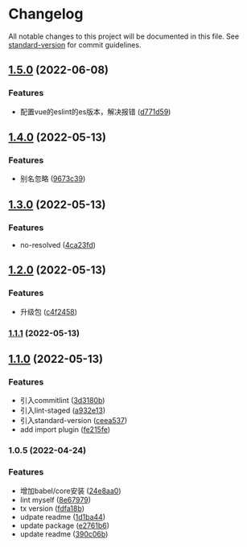 # Changelog

All notable changes to this project will be documented in this file. See [standard-version](https://github.com/conventional-changelog/standard-version) for commit guidelines.

## [1.5.0](https://github.com/novlan1/eslint-config-light/compare/v1.4.0...v1.5.0) (2022-06-08)


### Features

* 配置vue的eslint的es版本，解决报错 ([d771d59](https://github.com/novlan1/eslint-config-light/commit/d771d5946d698ef5ad499e7ae3b51bd6e6e41ee7))

## [1.4.0](https://github.com/novlan1/eslint-config-light/compare/v1.3.0...v1.4.0) (2022-05-13)


### Features

* 别名忽略 ([9673c39](https://github.com/novlan1/eslint-config-light/commit/9673c39b30caf1108074363f3e4f6e9cd10376cd))

## [1.3.0](https://github.com/novlan1/eslint-config-light/compare/v1.2.0...v1.3.0) (2022-05-13)


### Features

* no-resolved ([4ca23fd](https://github.com/novlan1/eslint-config-light/commit/4ca23fdc77101ef1b8bf69f60db207206af53e97))

## [1.2.0](https://github.com/novlan1/eslint-config-light/compare/v1.1.1...v1.2.0) (2022-05-13)


### Features

* 升级包 ([c4f2458](https://github.com/novlan1/eslint-config-light/commit/c4f24586960a4b17c3412003ae77c4e121fd0de6))

### [1.1.1](https://github.com/novlan1/eslint-config-light/compare/v1.1.0...v1.1.1) (2022-05-13)

## [1.1.0](https://github.com/novlan1/eslint-config-light/compare/v1.0.5...v1.1.0) (2022-05-13)


### Features

* 引入commitlint ([3d3180b](https://github.com/novlan1/eslint-config-light/commit/3d3180ba5653219cee1e0d84eadc0615cf318918))
* 引入lint-staged ([a932e13](https://github.com/novlan1/eslint-config-light/commit/a932e1358bfc67e30f25fc901e0fb2e7fb7135e1))
* 引入standard-version ([ceea537](https://github.com/novlan1/eslint-config-light/commit/ceea5375ab24de57a6edd5e323f50f6b20bac419))
* add import plugin ([fe215fe](https://github.com/novlan1/eslint-config-light/commit/fe215fe938aa9103a03f15548dfebbc68631d3e7))

### 1.0.5 (2022-04-24)


### Features

* 增加babel/core安装 ([24e8aa0](https://github.com/novlan1/eslint-config-light/commit/24e8aa01cce21e560d5b68b03f748c85957ebc4b))
* lint myself ([8e67979](https://github.com/novlan1/eslint-config-light/commit/8e67979f33a2354c0b86fdda93471e30d10a06bc))
* tx version ([fdfa18b](https://github.com/novlan1/eslint-config-light/commit/fdfa18bb52facf65b933a6e655297b9eee397a76))
* udpate readme ([1d1ba44](https://github.com/novlan1/eslint-config-light/commit/1d1ba44e52d077b67d0e7153b80c64dfe43907ad))
* update package ([e2761b6](https://github.com/novlan1/eslint-config-light/commit/e2761b690aea96a5d8e4d66b964a1a94eb45e6df))
* update readme ([390c06b](https://github.com/novlan1/eslint-config-light/commit/390c06b15cd078736b935e3156789a4c381ddeba))
